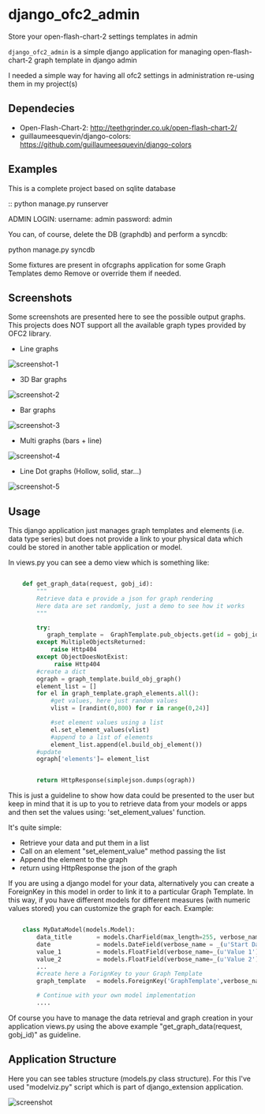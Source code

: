 django_ofc2_admin
=================

Store your open-flash-chart-2 settings templates in admin


``django_ofc2_admin`` is a simple django application for managing
open-flash-chart-2 graph template in django admin

I needed a simple way for having all ofc2 settings in administration re-using
them in my project(s)


Dependecies
-----------

* Open-Flash-Chart-2: http://teethgrinder.co.uk/open-flash-chart-2/
* guillaumeesquevin/django-colors: https://github.com/guillaumeesquevin/django-colors



Examples
--------

This is a complete project based on sqlite database

::
python manage.py runserver


ADMIN LOGIN:
  username: admin
  password: admin

You can, of course, delete the DB (graphdb) and perform a syncdb:

python manage.py syncdb

Some fixtures are present in ofcgraphs application for some Graph Templates demo
Remove or override them if needed.


Screenshots
-----------------------

Some screenshots are presented here to see the possible output graphs.
This projects does NOT support all the available graph types provided by OFC2 library.

* Line graphs

![screenshot-1](https://raw.github.com/hcsturix74/django_ofc2_admin/master/screenshots/screenshot-1.png)

* 3D Bar graphs

![screenshot-2](https://raw.github.com/hcsturix74/django_ofc2_admin/master/screenshots/screenshot-2.png)


* Bar graphs

![screenshot-3](https://raw.github.com/hcsturix74/django_ofc2_admin/master/screenshots/screenshot-3.png)


* Multi graphs (bars + line)

![screenshot-4](https://raw.github.com/hcsturix74/django_ofc2_admin/master/screenshots/screenshot-4.png)


* Line Dot graphs (Hollow, solid, star...)

![screenshot-5](https://raw.github.com/hcsturix74/django_ofc2_admin/master/screenshots/screenshot-5.png)


Usage
-----------------------

This django application just manages graph templates and elements (i.e. data type series) but does not provide
a link to your physical data which could be stored in another table application or model.


In views.py you can see a demo view which is something like:

```python

    def get_graph_data(request, gobj_id):
        """
        Retrieve data e provide a json for graph rendering
        Here data are set randomly, just a demo to see how it works
        """

        try:
           graph_template =  GraphTemplate.pub_objects.get(id = gobj_id)
        except MultipleObjectsReturned:
            raise Http404
        except ObjectDoesNotExist:
             raise Http404
        #create a dict
        ograph = graph_template.build_obj_graph()
        element_list = []
        for el in graph_template.graph_elements.all():
            #get values, here just random values
            vlist = [randint(0,800) for r in range(0,24)]

            #set element values using a list
            el.set_element_values(vlist)
            #append to a list of elements
            element_list.append(el.build_obj_element())
        #update
        ograph['elements']= element_list


        return HttpResponse(simplejson.dumps(ograph))

```

This is just a guideline to show how data could be presented to the user but keep in mind that
it is up to you to retrieve data from your models or apps and then set the values using:
'set_element_values' function.

It's quite simple:
 * Retrieve your data and put them in a list
 * Call on an element "set_element_value" method passing the list
 * Append the element to the graph
 * return using HttpResponse the json of the graph



If you are using a django model for your data, alternatively you can create a ForeignKey in this
model in order to link it to a particular Graph Template.
In this way, if you have different models for different measures (with numeric values stored)
you can customize the graph for each.
Example:

```python

    class MyDataModel(models.Model):
        data_title       = models.CharField(max_length=255, verbose_name = _('Title'))
        date             = models.DateField(verbose_name = _(u'Start Date'))
        value_1          = models.FloatField(verbose_name=_(u'Value 1'), blank=True, null=True)
        value_2          = models.FloatField(verbose_name=_(u'Value 2'), blank=True, null=True)
        ...
        #create here a ForignKey to your Graph Template
        graph_template   = models.ForeignKey('GraphTemplate',verbose_name= _('Graph Template'), blank=True, null=True)

        # Continue with your own model implementation
        ....
```

Of course you have to manage the data retrieval and graph creation in your application views.py using 
the above example "get_graph_data(request, gobj_id)" as guideline.



Application Structure
-----------------------------------------

Here you can see tables structure (models.py class structure).
For this I've used "modelviz.py" script which is part of django_extension application.

![screenshot](https://raw.github.com/hcsturix74/django_ofc2_admin/master/screenshots/ofcgraphs_models.png)
